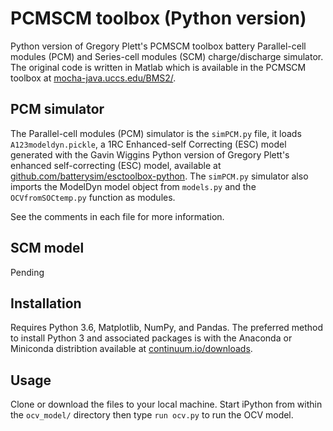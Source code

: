 # PCMSCM toolbox (Python version)

Python version of Gregory Plett's PCMSCM toolbox battery Parallel-cell modules (PCM) and Series-cell modules (SCM) charge/discharge simulator. The original code is written in Matlab which is available in the PCMSCM toolbox at
[mocha-java.uccs.edu/BMS2/](http://mocha-java.uccs.edu/BMS2/).

## PCM simulator

The Parallel-cell modules (PCM) simulator is the `simPCM.py` file, it loads `A123modeldyn.pickle`, a 1RC Enhanced-self Correcting (ESC) model generated with the Gavin Wiggins Python version of Gregory Plett's enhanced self-correcting (ESC) model, available at [github.com/batterysim/esctoolbox-python](https://github.com/batterysim/esctoolbox-python). The `simPCM.py` simulator also imports the ModelDyn model object from `models.py` and the `OCVfromSOCtemp.py` function as modules.

See the comments in each file for more information.

## SCM model

Pending

## Installation

Requires Python 3.6, Matplotlib, NumPy, and Pandas. The preferred method to
install Python 3 and associated packages is with the Anaconda or Miniconda
distribtion available at
[continuum.io/downloads](https://www.continuum.io/downloads).

## Usage

Clone or download the files to your local machine. Start iPython from within
the `ocv_model/` directory then type `run ocv.py` to run the OCV model.
